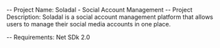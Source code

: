 -- Project Name: Soladal - Social Account Management
-- Project Description: Soladal is a social account management platform that allows users to manage their social media accounts in one place. 

-- Requirements:
Net SDk 2.0

